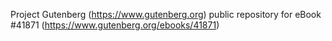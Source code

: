 Project Gutenberg (https://www.gutenberg.org) public repository for eBook #41871 (https://www.gutenberg.org/ebooks/41871)
